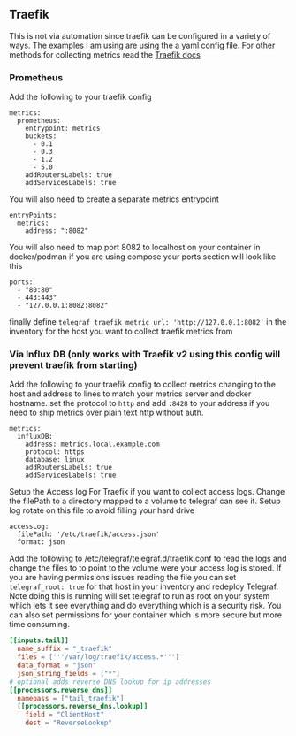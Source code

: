 ## Traefik
This is not via automation since traefik can be configured in a variety of ways.
The examples I am using are using the a yaml config file.
For other methods for collecting metrics read the [Traefik docs](https://doc.traefik.io/traefik/observability/metrics/influxdb/_)


### Prometheus
Add the following to your traefik config 
```
metrics:
  prometheus:
    entrypoint: metrics
    buckets:
      - 0.1
      - 0.3
      - 1.2
      - 5.0
    addRoutersLabels: true
    addServicesLabels: true
```
You will also need to create a separate metrics entrypoint
```
entryPoints:
  metrics:
    address: ":8082"
```
You will also need to map port 8082 to localhost on your container in docker/podman if you are using compose your ports section will look like this
```
ports:
  - "80:80"
  - 443:443"
  - "127.0.0.1:8082:8082"

```
finally define `telegraf_traefik_metric_url: 'http://127.0.0.1:8082'` in the inventory for the host you want to collect traefik metrics from

### Via Influx DB (only works with Traefik v2 using this config will prevent traefik from starting)
Add the following to your traefik config to collect metrics changing to the host and address to lines to match your metrics server and docker hostname.
set the protocol to `http` and add `:8428` to your address if you need to ship metrics over plain text http without auth.
```
metrics:
  influxDB:
    address: metrics.local.example.com
    protocol: https
    database: linux
    addRoutersLabels: true
    addServicesLabels: true
```

Setup the Access log For Traefik if you want to collect access logs.
Change the filePath to a directory mapped to a volume to telegraf can see it.
Setup log rotate on this file to avoid filling your hard drive
```
accessLog:
  filePath: '/etc/traefik/access.json'
  format: json
```

Add the following to /etc/telegraf/telegraf.d/traefik.conf to read the logs and change the files to to point to the volume were your access log is stored.
If you are having permissions issues reading the file you can set `telegraf_root: true` for that host in your inventory and redeploy Telegraf.
Note doing this is running will set telegraf to run as root on your system which lets it see everything and do everything which is a security risk.
You can also set permissions for your container which is more secure but more time consuming.

```toml
[[inputs.tail]]
  name_suffix = "_traefik"
  files = ['''/var/log/traefik/access.*''']
  data_format = "json"
  json_string_fields = ["*"]
# optional adds reverse DNS lookup for ip addresses
[[processors.reverse_dns]]
  namepass = ["tail_traefik"]
  [[processors.reverse_dns.lookup]]
    field = "ClientHost"
    dest = "ReverseLookup"
```